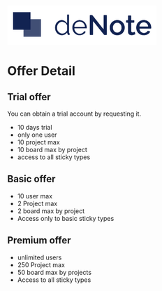 ![deNote Logo](./assets/images/denote-logo.png)

# Offer Detail

## Trial offer
You can obtain a trial account by requesting it. 

* 10 days trial
* only one user
* 10 project max
* 10 board max by project
* access to all sticky types

## Basic offer
* 10 user max
* 2 Project max
* 2 board max by project
* Access only to basic sticky types

## Premium offer
* unlimited users
* 250 Project max
* 50 board max by projects
* Access to all sticky types

